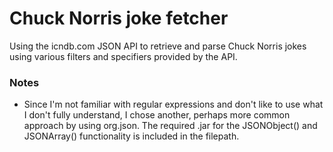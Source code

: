 # Chuck Norris joke fetcher
Using the icndb.com JSON API to retrieve and parse Chuck Norris jokes using various filters and specifiers provided by the API.
### Notes
* Since I'm not familiar with regular expressions and don't like to use what I don't fully understand, I chose another, perhaps more common approach by using org.json. The required .jar for the JSONObject() and JSONArray() functionality is included in the filepath.